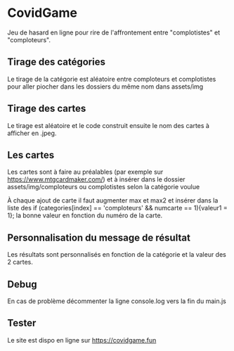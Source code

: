 # CovidGame

Jeu de hasard en ligne pour rire de l'affrontement entre "complotistes" et "comploteurs".

## Tirage des catégories

Le tirage de la catégorie est aléatoire entre comploteurs et complotistes pour aller piocher dans les dossiers du même nom dans assets/img

## Tirage des cartes

Le tirage est aléatoire et le code construit ensuite le nom des cartes à afficher en .jpeg.

## Les cartes

Les cartes sont à faire au préalables (par exemple sur https://www.mtgcardmaker.com/) et à insérer dans le dossier assets/img/comploteurs ou complotistes selon la catégorie voulue

À chaque ajout de carte il faut augmenter max et max2 et insérer dans la liste des if (categories[index] == 'comploteurs' && numcarte == 1){valeur1 = 1}; la bonne valeur en fonction du numéro de la carte.

## Personnalisation du message de résultat

Les résultats sont personnalisés en fonction de la catégorie et la valeur des 2 cartes.

## Debug

En cas de problème décommenter la ligne console.log vers la fin du main.js

## Tester

Le site est dispo en ligne sur https://covidgame.fun
